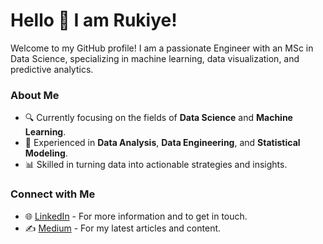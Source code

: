 # Hello 👋 I am Rukiye!

Welcome to my GitHub profile! I am a passionate Engineer with an MSc in Data Science, specializing in machine learning, data visualization, and predictive analytics. 
### About Me

- 🔍 Currently focusing on the fields of **Data Science** and **Machine Learning**.
- 💼 Experienced in **Data Analysis**, **Data Engineering**, and **Statistical Modeling**.
- 📊 Skilled in turning data into actionable strategies and insights.

### Connect with Me

- 🌐 [LinkedIn](https://www.linkedin.com/in/rukiye-demir/) - For more information and to get in touch.
- ✍️ [Medium](https://medium.com/@rukiyeddemir) - For my latest articles and content.


